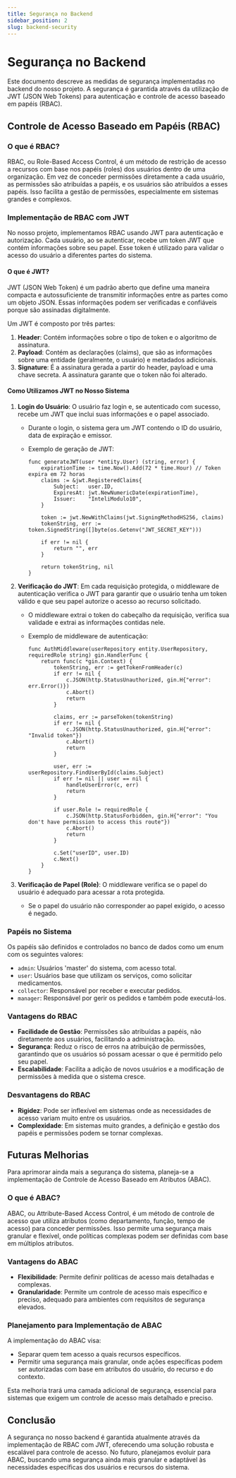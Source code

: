 ```yaml
---
title: Segurança no Backend
sidebar_position: 2
slug: backend-security
---
```


# Segurança no Backend

Este documento descreve as medidas de segurança implementadas no backend do nosso projeto. A segurança é garantida através da utilização de JWT (JSON Web Tokens) para autenticação e controle de acesso baseado em papéis (RBAC).

## Controle de Acesso Baseado em Papéis (RBAC)

### O que é RBAC?

RBAC, ou Role-Based Access Control, é um método de restrição de acesso a recursos com base nos papéis (roles) dos usuários dentro de uma organização. Em vez de conceder permissões diretamente a cada usuário, as permissões são atribuídas a papéis, e os usuários são atribuídos a esses papéis. Isso facilita a gestão de permissões, especialmente em sistemas grandes e complexos.

### Implementação de RBAC com JWT

No nosso projeto, implementamos RBAC usando JWT para autenticação e autorização. Cada usuário, ao se autenticar, recebe um token JWT que contém informações sobre seu papel. Esse token é utilizado para validar o acesso do usuário a diferentes partes do sistema.

#### O que é JWT?

JWT (JSON Web Token) é um padrão aberto que define uma maneira compacta e autossuficiente de transmitir informações entre as partes como um objeto JSON. Essas informações podem ser verificadas e confiáveis porque são assinadas digitalmente.

Um JWT é composto por três partes:

1. **Header**: Contém informações sobre o tipo de token e o algoritmo de assinatura.
2. **Payload**: Contém as declarações (claims), que são as informações sobre uma entidade (geralmente, o usuário) e metadados adicionais.
3. **Signature**: É a assinatura gerada a partir do header, payload e uma chave secreta. A assinatura garante que o token não foi alterado.

#### Como Utilizamos JWT no Nosso Sistema

1. **Login do Usuário**: O usuário faz login e, se autenticado com sucesso, recebe um JWT que inclui suas informações e o papel associado.

   - Durante o login, o sistema gera um JWT contendo o ID do usuário, data de expiração e emissor.
   - Exemplo de geração de JWT:

     ```golang
     func generateJWT(user *entity.User) (string, error) {
         expirationTime := time.Now().Add(72 * time.Hour) // Token expira em 72 horas
         claims := &jwt.RegisteredClaims{
             Subject:   user.ID,
             ExpiresAt: jwt.NewNumericDate(expirationTime),
             Issuer:    "InteliModulo10",
         }

         token := jwt.NewWithClaims(jwt.SigningMethodHS256, claims)
         tokenString, err := token.SignedString([]byte(os.Getenv("JWT_SECRET_KEY")))

         if err != nil {
             return "", err
         }

         return tokenString, nil
     }
     ```

2. **Verificação do JWT**: Em cada requisição protegida, o middleware de autenticação verifica o JWT para garantir que o usuário tenha um token válido e que seu papel autorize o acesso ao recurso solicitado.

   - O middleware extrai o token do cabeçalho da requisição, verifica sua validade e extrai as informações contidas nele.
   - Exemplo de middleware de autenticação:

     ```golang
     func AuthMiddleware(userRepository entity.UserRepository, requiredRole string) gin.HandlerFunc {
         return func(c *gin.Context) {
             tokenString, err := getTokenFromHeader(c)
             if err != nil {
                 c.JSON(http.StatusUnauthorized, gin.H{"error": err.Error()})
                 c.Abort()
                 return
             }

             claims, err := parseToken(tokenString)
             if err != nil {
                 c.JSON(http.StatusUnauthorized, gin.H{"error": "Invalid token"})
                 c.Abort()
                 return
             }

             user, err := userRepository.FindUserById(claims.Subject)
             if err != nil || user == nil {
                 handleUserError(c, err)
                 return
             }

             if user.Role != requiredRole {
                 c.JSON(http.StatusForbidden, gin.H{"error": "You don't have permission to access this route"})
                 c.Abort()
                 return
             }

             c.Set("userID", user.ID)
             c.Next()
         }
     }
     ```

3. **Verificação de Papel (Role)**: O middleware verifica se o papel do usuário é adequado para acessar a rota protegida.
   - Se o papel do usuário não corresponder ao papel exigido, o acesso é negado.

### Papéis no Sistema

Os papéis são definidos e controlados no banco de dados como um enum com os seguintes valores:

- `admin`: Usuários 'master' do sistema, com acesso total.
- `user`: Usuários base que utilizam os serviços, como solicitar medicamentos.
- `collector`: Responsável por receber e executar pedidos.
- `manager`: Responsável por gerir os pedidos e também pode executá-los.

### Vantagens do RBAC

- **Facilidade de Gestão**: Permissões são atribuídas a papéis, não diretamente aos usuários, facilitando a administração.
- **Segurança**: Reduz o risco de erros na atribuição de permissões, garantindo que os usuários só possam acessar o que é permitido pelo seu papel.
- **Escalabilidade**: Facilita a adição de novos usuários e a modificação de permissões à medida que o sistema cresce.

### Desvantagens do RBAC

- **Rigidez**: Pode ser inflexível em sistemas onde as necessidades de acesso variam muito entre os usuários.
- **Complexidade**: Em sistemas muito grandes, a definição e gestão dos papéis e permissões podem se tornar complexas.

## Futuras Melhorias

Para aprimorar ainda mais a segurança do sistema, planeja-se a implementação de Controle de Acesso Baseado em Atributos (ABAC).

### O que é ABAC?

ABAC, ou Attribute-Based Access Control, é um método de controle de acesso que utiliza atributos (como departamento, função, tempo de acesso) para conceder permissões. Isso permite uma segurança mais granular e flexível, onde políticas complexas podem ser definidas com base em múltiplos atributos.

### Vantagens do ABAC

- **Flexibilidade**: Permite definir políticas de acesso mais detalhadas e complexas.
- **Granularidade**: Permite um controle de acesso mais específico e preciso, adequado para ambientes com requisitos de segurança elevados.

### Planejamento para Implementação de ABAC

A implementação do ABAC visa:

- Separar quem tem acesso a quais recursos específicos.
- Permitir uma segurança mais granular, onde ações específicas podem ser autorizadas com base em atributos do usuário, do recurso e do contexto.

Esta melhoria trará uma camada adicional de segurança, essencial para sistemas que exigem um controle de acesso mais detalhado e preciso.

## Conclusão

A segurança no nosso backend é garantida atualmente através da implementação de RBAC com JWT, oferecendo uma solução robusta e escalável para controle de acesso. No futuro, planejamos evoluir para ABAC, buscando uma segurança ainda mais granular e adaptável às necessidades específicas dos usuários e recursos do sistema.
